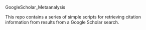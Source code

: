 GoogleScholar_Metaanalysis

This repo contains a series of simple scripts for retrieving citation information from results from a Google Scholar search.
